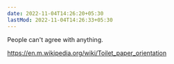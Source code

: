 ```yaml
---
date: 2022-11-04T14:26:20+05:30
lastMod: 2022-11-04T14:26:33+05:30
---
```


People can't agree with anything.

https://en.m.wikipedia.org/wiki/Toilet_paper_orientation
